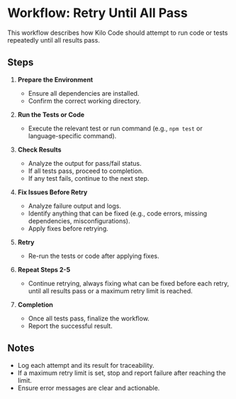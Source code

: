 # Workflow: Retry Until All Pass

This workflow describes how Kilo Code should attempt to run code or tests repeatedly until all results pass.

## Steps

1. **Prepare the Environment**
   - Ensure all dependencies are installed.
   - Confirm the correct working directory.

2. **Run the Tests or Code**
   - Execute the relevant test or run command (e.g., `npm test` or language-specific command).

3. **Check Results**
   - Analyze the output for pass/fail status.
   - If all tests pass, proceed to completion.
   - If any test fails, continue to the next step.

4. **Fix Issues Before Retry**
   - Analyze failure output and logs.
   - Identify anything that can be fixed (e.g., code errors, missing dependencies, misconfigurations).
   - Apply fixes before retrying.

5. **Retry**
   - Re-run the tests or code after applying fixes.

6. **Repeat Steps 2-5**
   - Continue retrying, always fixing what can be fixed before each retry, until all results pass or a maximum retry limit is reached.

7. **Completion**
   - Once all tests pass, finalize the workflow.
   - Report the successful result.

## Notes

- Log each attempt and its result for traceability.
- If a maximum retry limit is set, stop and report failure after reaching the limit.
- Ensure error messages are clear and actionable.